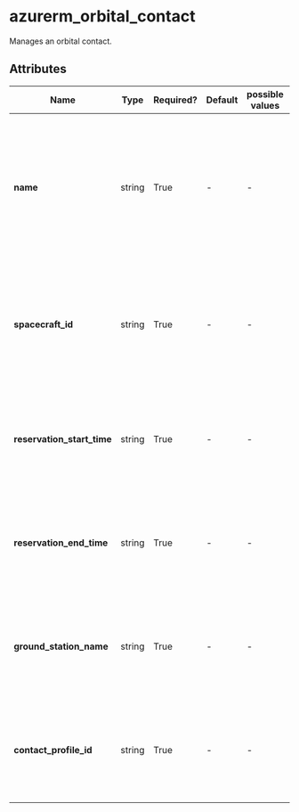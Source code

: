 # azurerm_orbital_contact

Manages an orbital contact.

## Attributes

| Name | Type | Required? | Default  | possible values | Description |
| ---- | ---- | --------- | -------- | ----------- | ----------- |
| **name** | string | True | -  |  -  | The name of the Contact. Changing this forces a new resource to be created. Changing this forces a new resource to be created. | 
| **spacecraft_id** | string | True | -  |  -  | The ID of the spacecraft which the contact will be made to. Changing this forces a new resource to be created. | 
| **reservation_start_time** | string | True | -  |  -  | Reservation start time of the Contact. Changing this forces a new resource to be created. | 
| **reservation_end_time** | string | True | -  |  -  | Reservation end time of the Contact. Changing this forces a new resource to be created. | 
| **ground_station_name** | string | True | -  |  -  | Name of the Azure ground station. Changing this forces a new resource to be created. | 
| **contact_profile_id** | string | True | -  |  -  | ID of the orbital contact profile. Changing this forces a new resource to be created. | 

